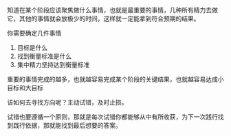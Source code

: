 知道在某个阶段应该聚焦做什么事情，也就是最重要的事情，几种所有精力去做它，其他的事情就会放极少的时间，这样就一定能拿到符合预期的结果。

你需要确定几件事情
1. 目标是什么
2. 找到衡量标准是什么
3. 集中精力坚持达到衡量标准

重要的事情完成的越多，也就越容易完成某个阶段的关键结果，也就越容易达成小目标和大目标

该如何去寻找方向呢？主动试错，及时止损。

试错也要遵循一个原则，那就是每次试错你都能够从中有所收获，为下一次践行找到践行依据，那就能找到最后想要的答案。